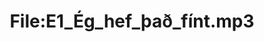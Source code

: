 ---
title: File:E1_Ég_hef_það_fínt.mp3
recording of: Ég hef það fínt.
reading speed: slow
speaker: E
license: CC0
---